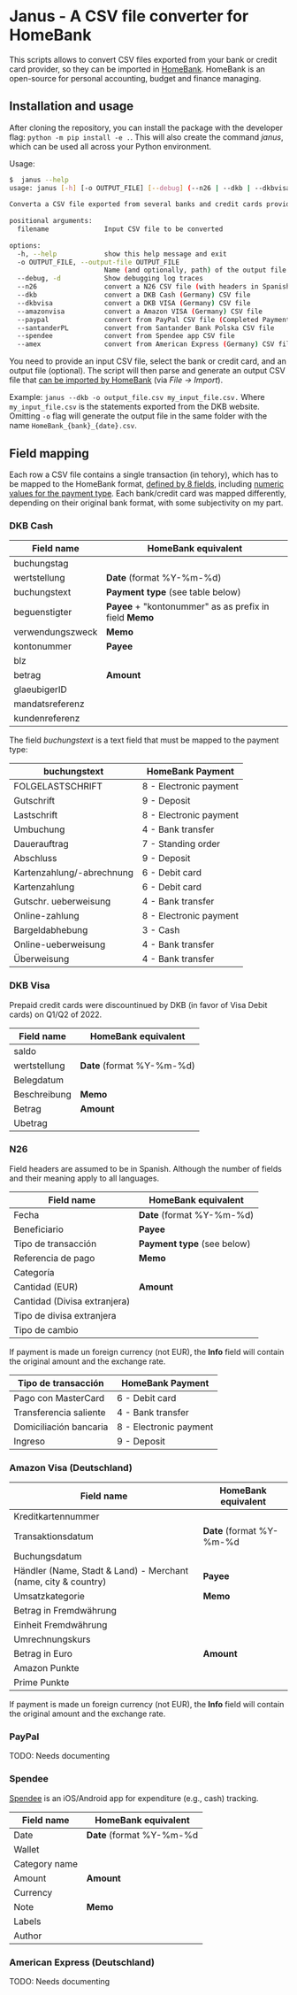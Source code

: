 # **Janus - A CSV file converter for HomeBank**

This scripts allows to convert CSV files exported from your bank or credit card provider, so they can be imported 
in [HomeBank](http://homebank.free.fr/en/). HomeBank is an open-source for personal accounting, budget
and finance managing.

## **Installation and usage**
After cloning the repository, you can install the package with the developer flag: `python -m pip install -e .`. This
will also create the command *janus*, which can be used all across your Python environment.

Usage:
```bash
$  janus --help
usage: janus [-h] [-o OUTPUT_FILE] [--debug] (--n26 | --dkb | --dkbvisa | --amazonvisa | --paypal | --santanderPL | --spendee | --amex) filename
                                                                                                                                                
Converta a CSV file exported from several banks and credit cards providers to a HomeBank compatible format.                                     
                                                                                                                                                
positional arguments:                                                                                                                           
  filename              Input CSV file to be converted                                                                                          
                                                                                                                                                
options:                                                                                                                                        
  -h, --help            show this help message and exit                                                                                         
  -o OUTPUT_FILE, --output-file OUTPUT_FILE                                                                                                     
                        Name (and optionally, path) of the output file                                                                          
  --debug, -d           Show debugging log traces                                                                                               
  --n26                 convert a N26 CSV file (with headers in Spanish)                                                                        
  --dkb                 convert a DKB Cash (Germany) CSV file                                                                                   
  --dkbvisa             convert a DKB VISA (Germany) CSV file                                                                                   
  --amazonvisa          convert a Amazon VISA (Germany) CSV file                                                                                
  --paypal              convert from PayPal CSV file (Completed Payments with Default fields "merchant view")                                   
  --santanderPL         convert from Santander Bank Polska CSV file                                                                             
  --spendee             convert from Spendee app CSV file                                                                                       
  --amex                convert from American Express (Germany) CSV file (exported with all values/details)
```

You need to provide an input CSV file, select the bank or credit card, and an output file (optional). The script will
then parse and generate an output CSV file that 
[can be imported by HomeBank](http://homebank.free.fr/help/use-import.html) (via *File -> Import*).

Example: `janus --dkb -o output_file.csv my_input_file.csv.` Where `my_input_file.csv` is the statements exported from the
DKB website. Omitting `-o` flag will generate the output file in the same folder with the name `HomeBank_{bank}_{date}.csv`.

## **Field mapping**
Each row a CSV file contains a single transaction (in tehory), which has to be mapped to the HomeBank format, 
[defined by 8 fields](http://homebank.free.fr/help/misc-csvformat.html#txn), including [numeric values for the 
payment type](http://homebank.free.fr/help/00-lexicon.html#payment). Each bank/credit card was mapped 
differently, depending on their original bank format, with some subjectivity on my part.

### **DKB Cash**

| Field name       | HomeBank equivalent                                      |
|------------------|----------------------------------------------------------|
| buchungstag      |                                                          |
| wertstellung     | **Date** (format %Y-%m-%d)                               |
| buchungstext     | **Payment type** (see table below)                       |
| beguenstigter    | **Payee** + "kontonummer" as as prefix in field **Memo** |
| verwendungszweck | **Memo**                                                 |
| kontonummer      | **Payee**                                                |
| blz              |                                                          |
| betrag           | **Amount**                                               |
| glaeubigerID     |                                                          |
| mandatsreferenz  |                                                          |
| kundenreferenz   |                                                          |

The field *buchungstext* is a text field that must be mapped to the payment type:

| buchungstext              | HomeBank Payment       |
|---------------------------|------------------------|
| FOLGELASTSCHRIFT          | 8 - Electronic payment |
| Gutschrift                | 9 - Deposit            |
| Lastschrift               | 8 - Electronic payment |
| Umbuchung                 | 4 - Bank transfer      |
| Dauerauftrag              | 7 - Standing order     |
| Abschluss                 | 9 - Deposit            |
| Kartenzahlung/-abrechnung | 6 - Debit card         |
| Kartenzahlung             | 6 - Debit card         |
| Gutschr. ueberweisung     | 4 - Bank transfer      |
| Online-zahlung            | 8 - Electronic payment |
| Bargeldabhebung           | 3 - Cash               |
| Online-ueberweisung       | 4 - Bank transfer      |
| Überweisung               | 4 - Bank transfer      |

### DKB Visa
Prepaid credit cards were discountinued by DKB (in favor of Visa Debit cards) on Q1/Q2 of 2022.

| Field name   | HomeBank equivalent        |
|--------------|----------------------------|
| saldo        |                            |
| wertstellung | **Date** (format %Y-%m-%d) |
| Belegdatum   |                            |
| Beschreibung | **Memo**                   |
| Betrag       | **Amount**                 |
| Ubetrag      |                            |

### N26
Field headers are assumed to be in Spanish. Although the number of fields and their meaning apply to all languages.


| Field name                   | HomeBank equivalent          |
|------------------------------|------------------------------|
| Fecha                        | **Date** (format %Y-%m-%d)   |
| Beneficiario                 | **Payee**                    |
| Tipo de transacción          | **Payment type** (see below) |
| Referencia de pago           | **Memo**                     |
| Categoría                    |                              |
| Cantidad (EUR)               | **Amount**                   |
| Cantidad (Divisa extranjera) |                              |
| Tipo de divisa extranjera    |                              |
| Tipo de cambio               |                              |

If payment is made un foreign currency (not EUR), the **Info** field will contain the original amount and the 
exchange rate.

| Tipo de transacción    | HomeBank Payment       |
|------------------------|------------------------|
| Pago con MasterCard    | 6 - Debit card         |
| Transferencia saliente | 4 - Bank transfer      |
| Domiciliación bancaria | 8 - Electronic payment |
| Ingreso                | 9 - Deposit            |

### Amazon Visa (Deutschland)

| Field name                                                     | HomeBank equivalent       |
|----------------------------------------------------------------|---------------------------|
| Kreditkartennummer                                             |                           |
| Transaktionsdatum                                              | **Date** (format %Y-%m-%d |
| Buchungsdatum                                                  |                           |
| Händler (Name, Stadt & Land) - Merchant (name, city & country) | **Payee**                 |
| Umsatzkategorie                                                | **Memo**                  |
| Betrag in Fremdwährung                                         |                           |
| Einheit Fremdwährung                                           |                           |
| Umrechnungskurs                                                |                           |
| Betrag in Euro                                                 | **Amount**                |
| Amazon Punkte                                                  |                           |
| Prime Punkte                                                   |                           |

If payment is made un foreign currency (not EUR), the **Info** field will contain the original amount and the 
exchange rate.

### PayPal

TODO: Needs documenting

### Spendee

[Spendee](https://www.spendee.com/) is an iOS/Android app for expenditure (e.g., cash) tracking.

| Field name      | HomeBank equivalent       |
|-----------------|---------------------------|
| Date            | **Date** (format %Y-%m-%d |
| Wallet          |                           |
| Category name   |                           |
| Amount          | **Amount**                |
| Currency        |                           |
| Note            | **Memo**                  |
| Labels          |                           |
| Author          |                           |


### American Express (Deutschland)

TODO: Needs documenting
